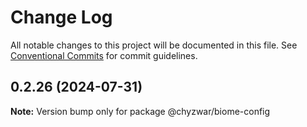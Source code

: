 # Change Log

All notable changes to this project will be documented in this file.
See [Conventional Commits](https://conventionalcommits.org) for commit guidelines.

## 0.2.26 (2024-07-31)

**Note:** Version bump only for package @chyzwar/biome-config
